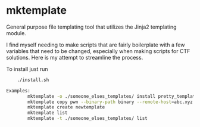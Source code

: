 # mktemplate
General purpose file templating tool that utilizes the Jinja2 templating module.

I find myself needing to make scripts that are fairly boilerplate with a few variables that need to be changed, especially when making scripts for CTF solutions. Here is my attempt to streamline the process.


To install just run
```bash
    ./install.sh
```


```bash
Examples:
        mktemplate -o ./someone_elses_templates/ install pretty_template1 pretty_template2
        mktemplate copy pwn --binary-path binary --remote-host=abc.xyz
        mktemplate create newtemplate
        mktemplate list
        mktemplate -t ./someone_elses_templates/ list
```
